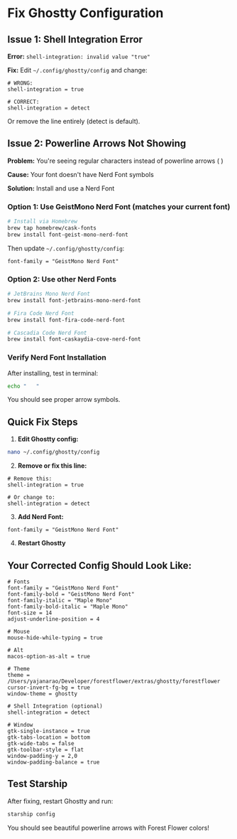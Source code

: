 # Fix Ghostty Configuration

## Issue 1: Shell Integration Error

**Error:** `shell-integration: invalid value "true"`

**Fix:** Edit `~/.config/ghostty/config` and change:

```
# WRONG:
shell-integration = true

# CORRECT:
shell-integration = detect
```

Or remove the line entirely (detect is default).

## Issue 2: Powerline Arrows Not Showing

**Problem:** You're seeing regular characters instead of powerline arrows (  )

**Cause:** Your font doesn't have Nerd Font symbols

**Solution:** Install and use a Nerd Font

### Option 1: Use GeistMono Nerd Font (matches your current font)

```bash
# Install via Homebrew
brew tap homebrew/cask-fonts
brew install font-geist-mono-nerd-font
```

Then update `~/.config/ghostty/config`:

```
font-family = "GeistMono Nerd Font"
```

### Option 2: Use other Nerd Fonts

```bash
# JetBrains Mono Nerd Font
brew install font-jetbrains-mono-nerd-font

# Fira Code Nerd Font  
brew install font-fira-code-nerd-font

# Cascadia Code Nerd Font
brew install font-caskaydia-cove-nerd-font
```

### Verify Nerd Font Installation

After installing, test in terminal:
```bash
echo "   "
```

You should see proper arrow symbols.

## Quick Fix Steps

1. **Edit Ghostty config:**
```bash
nano ~/.config/ghostty/config
```

2. **Remove or fix this line:**
```
# Remove this:
shell-integration = true

# Or change to:
shell-integration = detect
```

3. **Add Nerd Font:**
```
font-family = "GeistMono Nerd Font"
```

4. **Restart Ghostty**

## Your Corrected Config Should Look Like:

```
# Fonts
font-family = "GeistMono Nerd Font"
font-family-bold = "GeistMono Nerd Font"
font-family-italic = "Maple Mono"
font-family-bold-italic = "Maple Mono"
font-size = 14
adjust-underline-position = 4

# Mouse
mouse-hide-while-typing = true

# Alt
macos-option-as-alt = true

# Theme
theme = /Users/yajanarao/Developer/forestflower/extras/ghostty/forestflower
cursor-invert-fg-bg = true
window-theme = ghostty

# Shell Integration (optional)
shell-integration = detect

# Window
gtk-single-instance = true
gtk-tabs-location = bottom
gtk-wide-tabs = false
gtk-toolbar-style = flat
window-padding-y = 2,0
window-padding-balance = true
```

## Test Starship

After fixing, restart Ghostty and run:
```bash
starship config
```

You should see beautiful powerline arrows with Forest Flower colors!
